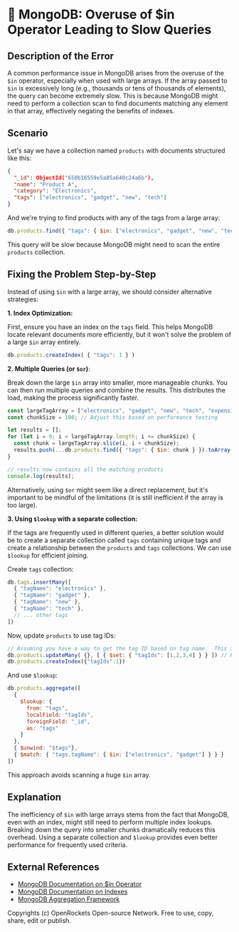 # 🐞 MongoDB: Overuse of $in Operator Leading to Slow Queries


## Description of the Error

A common performance issue in MongoDB arises from the overuse of the `$in` operator, especially when used with large arrays.  If the array passed to `$in` is excessively long (e.g., thousands or tens of thousands of elements), the query can become extremely slow. This is because MongoDB might need to perform a collection scan to find documents matching any element in that array, effectively negating the benefits of indexes.

## Scenario

Let's say we have a collection named `products` with documents structured like this:

```json
{
  "_id": ObjectId("650b16559e5a85a640c24a6b"),
  "name": "Product A",
  "category": "Electronics",
  "tags": ["electronics", "gadget", "new", "tech"]
}
```

And we're trying to find products with any of the tags from a large array:

```javascript
db.products.find({ "tags": { $in: ["electronics", "gadget", "new", "tech", "expensive", "cheap", ... /* thousands of tags */] } })
```

This query will be slow because MongoDB might need to scan the entire `products` collection.

## Fixing the Problem Step-by-Step

Instead of using `$in` with a large array, we should consider alternative strategies:

**1. Index Optimization:**

First, ensure you have an index on the `tags` field.  This helps MongoDB locate relevant documents more efficiently, but it won't solve the problem of a large `$in` array entirely.

```javascript
db.products.createIndex( { "tags": 1 } )
```

**2.  Multiple Queries (or `$or`)**:

Break down the large `$in` array into smaller, more manageable chunks.  You can then run multiple queries and combine the results.  This distributes the load, making the process significantly faster.

```javascript
const largeTagArray = ["electronics", "gadget", "new", "tech", "expensive", "cheap", /* ... thousands of tags */];
const chunkSize = 100; // Adjust this based on performance testing

let results = [];
for (let i = 0; i < largeTagArray.length; i += chunkSize) {
  const chunk = largeTagArray.slice(i, i + chunkSize);
  results.push(...db.products.find({ "tags": { $in: chunk } }).toArray());
}

// results now contains all the matching products
console.log(results);
```

Alternatively, using `$or` might seem like a direct replacement, but it's important to be mindful of the limitations (it is still inefficient if the array is too large).


**3. Using `$lookup` with a separate collection:**

If the tags are frequently used in different queries, a better solution would be to create a separate collection called `tags` containing unique tags and create a relationship between the `products` and `tags` collections.  We can use `$lookup` for efficient joining.


Create `tags` collection:

```javascript
db.tags.insertMany([
  { "tagName": "electronics" },
  { "tagName": "gadget" },
  { "tagName": "new" },
  { "tagName": "tech" },
  // ... other tags
])
```

Now, update `products` to use tag IDs:

```javascript
// Assuming you have a way to get the tag ID based on tag name.  This is a simplified example
db.products.updateMany( {}, [ { $set: { "tagIds": [1,2,3,4] } } ]) // Replace with actual ID values
db.products.createIndex({"tagIds":1})
```


And use `$lookup`:

```javascript
db.products.aggregate([
  {
    $lookup: {
      from: "tags",
      localField: "tagIds",
      foreignField: "_id",
      as: "tags"
    }
  },
  { $unwind: "$tags"},
  { $match: { "tags.tagName": { $in: ["electronics", "gadget"] } } }
])
```

This approach avoids scanning a huge `$in` array.


## Explanation

The inefficiency of `$in` with large arrays stems from the fact that MongoDB, even with an index, might still need to perform multiple index lookups. Breaking down the query into smaller chunks dramatically reduces this overhead. Using a separate collection and `$lookup` provides even better performance for frequently used criteria.


## External References

* [MongoDB Documentation on $in Operator](https://www.mongodb.com/docs/manual/reference/operator/query/in/)
* [MongoDB Documentation on Indexes](https://www.mongodb.com/docs/manual/indexes/)
* [MongoDB Aggregation Framework](https://www.mongodb.com/docs/manual/aggregation/)


Copyrights (c) OpenRockets Open-source Network. Free to use, copy, share, edit or publish.

